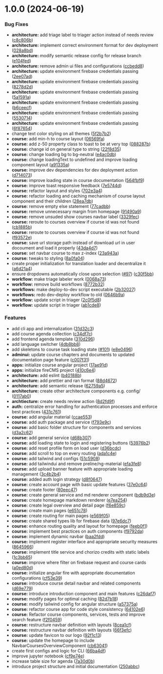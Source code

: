 # 1.0.0 (2024-06-19)

### Bug Fixes

- **architecture:** add triage label to triager action instead of needs review ([c8c806b](https://github.com/danieljancar/chorizo/commit/c8c806b3a7a2c98273e66aa1ab1534bf7003c362))
- **architecture:** implement correct environment format for dev deployment ([028a8bd](https://github.com/danieljancar/chorizo/commit/028a8bd1758df8cb959f3c0cbf5fff4a2553b7f2))
- **architecture:** modify semantic release config for release branch ([e104fed](https://github.com/danieljancar/chorizo/commit/e104fedecf6840904eab2cc967f079d9a33bb79e))
- **architecture:** remove admin ui files and configurations ([ccbedd8](https://github.com/danieljancar/chorizo/commit/ccbedd8fabf6e55e7d04aa54ee24371f603c9008))
- **architecture:** update environment firebase credentials passing ([2ee07ad](https://github.com/danieljancar/chorizo/commit/2ee07adf273dcf4aaf8e544804def6466fdc4c5c))
- **architecture:** update environment firebase credentials passing ([8278d2d](https://github.com/danieljancar/chorizo/commit/8278d2d0fc84f33a3cf35bca2b1ca18e1fe175ee))
- **architecture:** update environment firebase credentials passing ([5a1591a](https://github.com/danieljancar/chorizo/commit/5a1591aa772fd8176987daed969e652f7b13ad01))
- **architecture:** update environment firebase credentials passing ([b6ceecf](https://github.com/danieljancar/chorizo/commit/b6ceecf1e2cf91549c99e2cc53f116663bacfdcd))
- **architecture:** update environment firebase credentials passing ([5530714](https://github.com/danieljancar/chorizo/commit/5530714b8af6a70e9347f663dec3131a52e95307))
- **architecture:** update environment firebase credentials passing ([6f87654](https://github.com/danieljancar/chorizo/commit/6f87654f83561a7327df582b6e31e336ff83b352))
- change text color styling on all themes ([5f2b7b2](https://github.com/danieljancar/chorizo/commit/5f2b7b24cc09a0b122c3f7fcf9e3572a48460ca2))
- **course:** add min-h to course layout ([06569fa](https://github.com/danieljancar/chorizo/commit/06569fa11990f8c56c9a41ce65e3f3ff6b2b5829))
- **course:** add z-50 property class to toast to be at very top ([088287b](https://github.com/danieljancar/chorizo/commit/088287b9f7b86d3ee83f328fd43dcf2e84a47ba2))
- **course:** change id on general type to string ([22f8d35](https://github.com/danieljancar/chorizo/commit/22f8d356bce915d98ab6679acb8e5d4dda34c65a))
- **course:** change loading bg to bg-neutral ([e4ac0db](https://github.com/danieljancar/chorizo/commit/e4ac0db6114ca73a657c112d83f62e015117255f))
- **course:** change loadingText to undefined and improve loading component layout ([a91335a](https://github.com/danieljancar/chorizo/commit/a91335a010bf8c65a70750896856be215af52962))
- **course:** improve dev dependencies for dev deployment action ([d714073](https://github.com/danieljancar/chorizo/commit/d714073f881a4f015e41d2ae3980c42228b69449))
- **course:** improve loading state in course documentation ([564fbf9](https://github.com/danieljancar/chorizo/commit/564fbf99ab74efc809b7ac1c50d1cf43101cf7ba))
- **course:** improve toast responsive feedback ([7e5744d](https://github.com/danieljancar/chorizo/commit/7e5744dfa391e950f8ff690d2bfac94cec9fa88c))
- **course:** refactor layout and styles ([702e3a4](https://github.com/danieljancar/chorizo/commit/702e3a48d5c3589b9e5201a122569e35f7a99220))
- **course:** refactor loading and caching mechanism of course layout component and their children ([28ea7db](https://github.com/danieljancar/chorizo/commit/28ea7dbb5fb588e8397f59a49bec7545f6e4abb6))
- **course:** remove empty else statement ([77cadbb](https://github.com/danieljancar/chorizo/commit/77cadbb2a3b64fa0056c19a3f79ad812ba5a7aa0))
- **course:** remove unnecessary margin from homepage ([91490a9](https://github.com/danieljancar/chorizo/commit/91490a9e1e2be2532afbcdab95cbc12d2c95f0a5))
- **course:** remove unsuded show courses navbar label ([3329fec](https://github.com/danieljancar/chorizo/commit/3329fecfb4ce31611b5aeece3f0f1c39179687e5))
- **course:** reroute to courses overview if course id was not found ([cb1885b](https://github.com/danieljancar/chorizo/commit/cb1885bd51a4372c704ad9cf7af99c4f554e245a))
- **course:** reroute to courses overview if course id was not found ([f93572e](https://github.com/danieljancar/chorizo/commit/f93572e931138d788b87c98bb827c0a285e011c2))
- **course:** save url storage path instead of download url in user docoument and load it properly ([43da4d7](https://github.com/danieljancar/chorizo/commit/43da4d77db55bd4877b4694b791fefb43ca68e3d))
- **course:** set navbar course to max z-index ([23a943a](https://github.com/danieljancar/chorizo/commit/23a943a00aee00afa5fa9d4e334cc40717cb12a3))
- **course:** tweaks to styling ([8a0fa04](https://github.com/danieljancar/chorizo/commit/8a0fa04a7b00a57d4589eab7030e4947919651d3))
- create proper initialization for translation loader and decentralize it ([a6d21a4](https://github.com/danieljancar/chorizo/commit/a6d21a4f38087492945a9ab14c1ff18a4d022fe2))
- ensure dropdowns automatically close upon selection ([#97](https://github.com/danieljancar/chorizo/issues/97)) ([c30f5bb](https://github.com/danieljancar/chorizo/commit/c30f5bb3aef5ec6c78a8540c279c0b712d326f0e))
- **workflow:** make triage labeler work ([0068a73](https://github.com/danieljancar/chorizo/commit/0068a73d288d975fcb4c904b42011678a9d62a06))
- **workflow:** remove build workflows ([8772b32](https://github.com/danieljancar/chorizo/commit/8772b32a54797cfa035d25734da3703a074bb32d))
- **workflows:** make deploy-to-dev script executable ([2b32027](https://github.com/danieljancar/chorizo/commit/2b320279837321d3b0ba9110e64ceabe22b516d1))
- **workflows:** redo dev-deploy workflow to old ([0646b9a](https://github.com/danieljancar/chorizo/commit/0646b9a32ac6194575fa6dc83039902978631f83))
- **workflow:** update script in triager ([2c0f5d8](https://github.com/danieljancar/chorizo/commit/2c0f5d8a2846d2ef5fc33e3eb554d68ea199da7c))
- **workflow:** update script in triager ([ab1cde8](https://github.com/danieljancar/chorizo/commit/ab1cde8c291d284e4fbba59b945c6fd8f354a464))

### Features

- add cli app and internalization ([31d32c3](https://github.com/danieljancar/chorizo/commit/31d32c39ba8b1a7f3a56c4701b11148996863f67))
- add course agenda collection ([c34df7c](https://github.com/danieljancar/chorizo/commit/c34df7caf9e767e86b40bc3513c5a8b3ffacb7ca))
- add frontend agenda template ([310d296](https://github.com/danieljancar/chorizo/commit/310d296a4820581a66475d06afcec74a7b8a114d))
- add language switcher ([4db8bb8](https://github.com/danieljancar/chorizo/commit/4db8bb836ecf7b08cf66f1b00ba45f665fd45d5d))
- add skeletons to course task loading state ([#101](https://github.com/danieljancar/chorizo/issues/101)) ([e8e0496](https://github.com/danieljancar/chorizo/commit/e8e0496c794e390c6cfa27b2f4190a78e833b37b))
- **adminui:** update course chapters and documents to updated documentation page feature ([c007f31](https://github.com/danieljancar/chorizo/commit/c007f315b27549f3dd843e0cad820d897098f4b7))
- **apps:** initialize course angular project ([17ae91d](https://github.com/danieljancar/chorizo/commit/17ae91dd88244f3ab958101a71b1a70d67dcc93d))
- **apps:** initialize fireCMS project ([410c6e4](https://github.com/danieljancar/chorizo/commit/410c6e450893a7bd4a674598763f9d70ee48330e))
- **architecture:** add eslint ([b40188b](https://github.com/danieljancar/chorizo/commit/b40188bea8b242beee5513dad835bc5879f40a58))
- **architecture:** add prettier and ran format ([88d4672](https://github.com/danieljancar/chorizo/commit/88d4672813b239e8c805467ba5b8287153e9f15a))
- **architecture:** add semantic release ([62759a5](https://github.com/danieljancar/chorizo/commit/62759a5ea28044e20beb35885c7cd2cff1bf374c))
- **architecture:** create other architecture components e.g. config/ ([0117ab0](https://github.com/danieljancar/chorizo/commit/0117ab0e8136f9e2c637c952cd0ae0237695aa99))
- **archtiecture:** create needs review action ([8d2fd9f](https://github.com/danieljancar/chorizo/commit/8d2fd9ffd95f9aee5644fdde8121a06858e3f456))
- **auth:** centralize error handling for authentication processes and enforce best practices ([431c761](https://github.com/danieljancar/chorizo/commit/431c7618c878dccceb7ef195088f20479e185b18))
- **course:** add angular material ([ccae553](https://github.com/danieljancar/chorizo/commit/ccae5533c6590115f09ab0894c984b96e4fbfa4f))
- **course:** add auth package and service ([f793e9c](https://github.com/danieljancar/chorizo/commit/f793e9c81d4cdde2c1645f999398a7c3d8673045))
- **course:** add basic folder structure for components and services ([d3a2c62](https://github.com/danieljancar/chorizo/commit/d3a2c62f4584ffdf5e67601c2f8454e204452abf))
- **course:** add general service ([d68b307](https://github.com/danieljancar/chorizo/commit/d68b307e72576316f3aaa412ec6b879e85ab1517))
- **course:** add loading state to login and registering buttons ([53976b2](https://github.com/danieljancar/chorizo/commit/53976b26f551aa08712e083afa108010c53a728f))
- **course:** add reset profile form on load user ([d36bcdc](https://github.com/danieljancar/chorizo/commit/d36bcdc86db16fd0a7f96eec1a2246707d5d3bea))
- **course:** add scroll to top on every routing ([ada1c4e](https://github.com/danieljancar/chorizo/commit/ada1c4e5e45a2f828c1a64b94e50cf12ec93612f))
- **course:** add tailwind and configs ([51c5908](https://github.com/danieljancar/chorizo/commit/51c5908ff35981f1c3bbb04ee6f0350b4908be68))
- **course:** add tailwindui and remove preline/ng-material ([efa3fe8](https://github.com/danieljancar/chorizo/commit/efa3fe8598ccfb2b5b8180cba530f7a6a15c2bd6))
- **course:** add upload banner feature with appropriate loading management ([3c4b2b4](https://github.com/danieljancar/chorizo/commit/3c4b2b44e7877c0e8e82c7efd2fb925d9b9b6ea3))
- **course:** added auth login strategy ([d8f0647](https://github.com/danieljancar/chorizo/commit/d8f06473d1cc44a6f21ee43beacd23822c39a0e8))
- **course:** create account page with basic update features ([37e0c64](https://github.com/danieljancar/chorizo/commit/37e0c643584d1bf0c2451bf4df6006df10485b8a))
- **course:** create footer ([80eec47](https://github.com/danieljancar/chorizo/commit/80eec47f71b53edbb29e5f2347109d419e921ed8))
- **course:** create general service and md renderer component ([bdb9d3e](https://github.com/danieljancar/chorizo/commit/bdb9d3e3f43dbf4940cc13fe4fbbd40d2d2534f5))
- **course:** create homepage markdown renderer ([e7ea254](https://github.com/danieljancar/chorizo/commit/e7ea2549501706199c07df39a824f0555a4cbedd))
- **course:** create legal overview and detail page ([f6e859c](https://github.com/danieljancar/chorizo/commit/f6e859c7ce3a84812d7d3ed36e2dc30b02568646))
- **course:** create main pages ([e651c78](https://github.com/danieljancar/chorizo/commit/e651c78a31d74c995e6910d1798f6bdbdc95e960))
- **course:** create routing for main pages ([e569f05](https://github.com/danieljancar/chorizo/commit/e569f05749aa74230abf047ab71b8ffbaa827110))
- **course:** create shared types lib for firebase data ([97e6dc7](https://github.com/danieljancar/chorizo/commit/97e6dc719bf4c63e2e4e5efd81a13f5206daa7ad))
- **course:** enhance routing quality and layout for homepage ([feeb0f1](https://github.com/danieljancar/chorizo/commit/feeb0f15eba52833f713759bb6ce23ce627a9e92))
- **course:** implement best practices on auth components ([f9792da](https://github.com/danieljancar/chorizo/commit/f9792da637b0890948f23a9459e2dcb2814e3c53))
- **course:** implement dynamic navbar ([baa2fdd](https://github.com/danieljancar/chorizo/commit/baa2fddf2fa199ee01e5271d7dda9ab799cf9f12))
- **course:** implement register interface and appropriate security measures ([8645966](https://github.com/danieljancar/chorizo/commit/8645966dcc53f72abe289556715edb8db2ed16d0))
- **course:** implement title service and chorizo credits with static labels ([1c3bb65](https://github.com/danieljancar/chorizo/commit/1c3bb658551c6c2bbe3071a3dfe9b9f9d0f188df))
- **course:** improve where filter on firebase request and course cards ([a0ed80d](https://github.com/danieljancar/chorizo/commit/a0ed80da90f823ed7fe69f801d94e6b9e04cb347))
- **course:** initialize angular fire with appropriate documentation configurations ([cf53e39](https://github.com/danieljancar/chorizo/commit/cf53e394200931731f0dd0a711db3554e13c766a))
- **course:** introduce course detail navbar and related components ([d69e779](https://github.com/danieljancar/chorizo/commit/d69e779d8207b1620b35b700e3db9acaa1baec63))
- **course:** introduce introduction component and main features ([c26daf7](https://github.com/danieljancar/chorizo/commit/c26daf7978b58f7f95f3b523c4f39ad80a479578))
- **course:** modify pages for optimal caching ([82d7b18](https://github.com/danieljancar/chorizo/commit/82d7b18b8aeec77e0149c1f87540ba5427f5a449))
- **course:** modify tailwind config for angular structure ([a57375a](https://github.com/danieljancar/chorizo/commit/a57375aad45c1119bce5e05c46a7f58f27d77e36))
- **course:** refactor course app for code style consistency ([64102e6](https://github.com/danieljancar/chorizo/commit/64102e6786a6ed586116513cf1d52a1d69fd1145))
- **course:** Refactor course components, services, tests and improve search feature ([f2f0459](https://github.com/danieljancar/chorizo/commit/f2f0459762924f88331f6074eb853f18cfc04556))
- **course:** restructure navbar definition with layouts ([8cea1cf](https://github.com/danieljancar/chorizo/commit/8cea1cf7f7066616ac58f71d73f541c86912dc8c))
- **course:** restructure navbar definition with layouts ([66f3efc](https://github.com/danieljancar/chorizo/commit/66f3efc9824e0b4dd7206f02003009c5cfa1110a))
- **course:** update favicon to our logo ([92f1c13](https://github.com/danieljancar/chorizo/commit/92f1c134a55453e53458db589c4d8b754670cfd4))
- **course:** update the homepage to include NavbarCoursesOverviewComponent ([cb63041](https://github.com/danieljancar/chorizo/commit/cb630419c5a0c18b0f6b679876a6a01fb61dad93))
- create first configs and logic for CLI ([66ba4df](https://github.com/danieljancar/chorizo/commit/66ba4dfca5a1febe76eabf16aa9b80f09ede9864))
- improve jupyter notebook ([cf9e74e](https://github.com/danieljancar/chorizo/commit/cf9e74e9d34ab0009f9dfc8000bc7831198bf883))
- increase table size for agenda ([7a30d0b](https://github.com/danieljancar/chorizo/commit/7a30d0b890faa41b45617be1175e9bfaf0a9a268))
- introduce project structure and initial documentation ([250abbc](https://github.com/danieljancar/chorizo/commit/250abbcf7bc6fdfa06be68e82ccfde5b7b642467))
